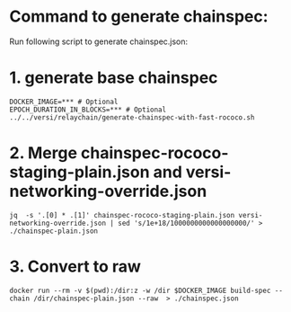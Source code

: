 # Command to generate chainspec:

Run following script to generate chainspec.json:

# 1. generate base chainspec

    DOCKER_IMAGE=*** # Optional
    EPOCH_DURATION_IN_BLOCKS=*** # Optional
    ../../versi/relaychain/generate-chainspec-with-fast-rococo.sh

# 2. Merge chainspec-rococo-staging-plain.json and versi-networking-override.json

    jq  -s '.[0] * .[1]' chainspec-rococo-staging-plain.json versi-networking-override.json | sed 's/1e+18/1000000000000000000/' > ./chainspec-plain.json

# 3. Convert to raw 

    docker run --rm -v $(pwd):/dir:z -w /dir $DOCKER_IMAGE build-spec --chain /dir/chainspec-plain.json --raw  > ./chainspec.json
